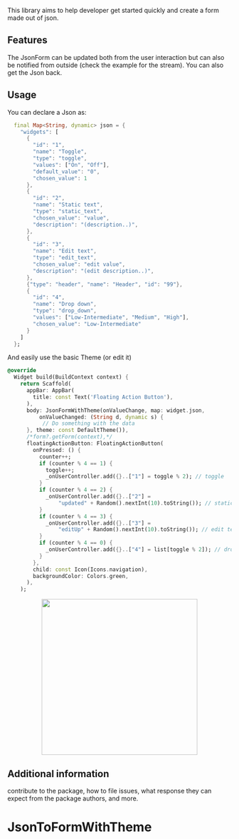 <!--
This README describes the package. If you publish this package to pub.dev,
this README's contents appear on the landing page for your package.

For information about how to write a good package README, see the guide for
[writing package pages](https://dart.dev/guides/libraries/writing-package-pages).

For general information about developing packages, see the Dart guide for
[creating packages](https://dart.dev/guides/libraries/create-library-packages)
and the Flutter guide for
[developing packages and plugins](https://flutter.dev/developing-packages).
-->

This library aims to help developer get started quickly and create a form made out of json.


## Features

The JsonForm can be updated both from the user interaction but can also be notified from outside
(check the example for the stream). You can also get the Json back.

## Usage
You can declare a Json as:
```dart
  final Map<String, dynamic> json = {
    "widgets": [
      {
        "id": "1",
        "name": "Toggle",
        "type": "toggle",
        "values": ["On", "Off"],
        "default_value": "0",
        "chosen_value": 1
      },
      {
        "id": "2",
        "name": "Static text",
        "type": "static_text",
        "chosen_value": "value",
        "description": "(description..)",
      },
      {
        "id": "3",
        "name": "Edit text",
        "type": "edit_text",
        "chosen_value": "edit value",
        "description": "(edit description..)",
      },
      {"type": "header", "name": "Header", "id": "99"},
      {
        "id": "4",
        "name": "Drop down",
        "type": "drop_down",
        "values": ["Low-Intermediate", "Medium", "High"],
        "chosen_value": "Low-Intermediate"
      }
    ]
  };
```

And easily use the basic Theme (or edit it)

```dart
@override
  Widget build(BuildContext context) {
    return Scaffold(
      appBar: AppBar(
        title: const Text('Floating Action Button'),
      ),
      body: JsonFormWithTheme(onValueChange, map: widget.json,
          onValueChanged: (String d, dynamic s) {
           // Do something with the data
      }, theme: const DefaultTheme()),
      /*form?.getForm(context),*/
      floatingActionButton: FloatingActionButton(
        onPressed: () {
          counter++;
          if (counter % 4 == 1) {
            toggle++;
            _onUserController.add({}..["1"] = toggle % 2); // toggle
          }
          if (counter % 4 == 2) {
            _onUserController.add({}..["2"] =
                "updated" + Random().nextInt(10).toString()); // static text
          }
          if (counter % 4 == 3) {
            _onUserController.add({}..["3"] =
                "editUp" + Random().nextInt(10).toString()); // edit text
          }
          if (counter % 4 == 0) {
            _onUserController.add({}..["4"] = list[toggle % 2]); // dropdown
          }
        },
        child: const Icon(Icons.navigation),
        backgroundColor: Colors.green,
      ),
    );
```
<p align="center">
  <img src="https://raw.githubusercontent.com/itaishalom/JsonToForm/main/screen_shot.jpg" width="350">
</p>


## Additional information

contribute to the package, how to file issues, what response they can expect
from the package authors, and more.
# JsonToFormWithTheme

